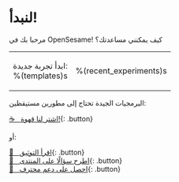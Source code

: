 # لنبدأ!

مرحبا بك في OpenSesame! كيف يمكنني مساعدتك؟

<table><tr><td>

ابدأ تجربة جديدة:<br />
%(templates)s

</td><td>

%(recent_experiments)s

</td></tr></table>

البرمجيات الجيدة تحتاج إلى مطورين مستيقظين:

[&#x2615;&nbsp;&nbsp; اشتر لنا قهوة!](https://www.buymeacoffee.com/cogsci){: .button}

أو:

[&#x1F440;&nbsp;&nbsp; اقرأ التوثيق](http://osdoc.cogsci.nl){: .button}<br />
[&#x1F4AC;&nbsp;&nbsp; اطرح سؤالًا على المنتدى](http://forum.cogsci.nl){: .button}<br />
[&#x1F9D0;&nbsp;&nbsp; احصل على دعم محترف](http://professional.cogsci.nl){: .button}<br />